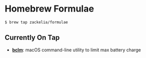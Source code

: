 # Homebrew Formulae

```
$ brew tap zackelia/formulae
```

## Currently On Tap

* **[bclm](https://github.com/zackelia/bclm)**: macOS command-line utility to limit max battery charge
